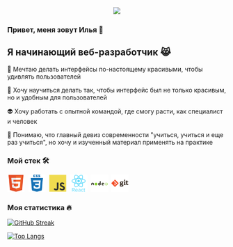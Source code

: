 <div id="header" align="center">
  <img src="https://media.giphy.com/media/gjrYDwbjnK8x36xZIO/giphy.gif" width="300"/>
</div>

### Привет, меня зовут Илья 👋
## Я начинающий веб-разработчик :joy_cat:

:ghost: Мечтаю делать интерфейсы по-настоящему красивыми, чтобы удивлять пользователей

:japanese_goblin: Хочу научиться делать так, чтобы интерфейс был не только красивым, но и удобным для пользователей

:alien: Хочу работать с опытной командой, где смогу расти, как специалист и человек

:robot: Понимаю, что главный девиз современности "учиться, учиться и еще раз учиться", но хочу и изученный материал применять на практике


### Мой стек :hammer_and_wrench:
<div>
  <img src="https://github.com/devicons/devicon/blob/master/icons/html5/html5-original.svg" title="HTML5" alt="HTML" width="40" height="40"/>&nbsp;
  <img src="https://github.com/devicons/devicon/blob/master/icons/css3/css3-plain-wordmark.svg"  title="CSS3" alt="CSS" width="40" height="40"/>&nbsp;
  <img src="https://github.com/devicons/devicon/blob/master/icons/javascript/javascript-original.svg" title="JavaScript" alt="JavaScript" width="40" height="40"/>&nbsp;
  <img src="https://github.com/devicons/devicon/blob/master/icons/react/react-original-wordmark.svg" title="React" alt="React" width="40" height="40"/>&nbsp;
  <img src="https://github.com/devicons/devicon/blob/master/icons/nodejs/nodejs-original-wordmark.svg" title="NodeJS" alt="NodeJS" width="40" height="40"/>&nbsp;
  <img src="https://github.com/devicons/devicon/blob/master/icons/git/git-original-wordmark.svg" title="Git" **alt="Git" width="40" height="40"/>
</div>

### Моя статистика :fire: 
[![GitHub Streak](http://github-readme-streak-stats.herokuapp.com?user=ilia-puchkov&theme=dark&border_radius=4&locale=ru&mode=weekly)](https://git.io/streak-stats)

[![Top Langs](https://github-readme-stats.vercel.app/api/top-langs/?username=ilia-puchkov&layout=compact&theme=vision-friendly-dark)](https://github.com/anuraghazra/github-readme-stats)

<!--
**ilia-puchkov/ilia-puchkov** is a ✨ _special_ ✨ repository because its `README.md` (this file) appears on your GitHub profile.

Here are some ideas to get you started:

- 🔭 I’m currently working on ...
- 🌱 I’m currently learning ...
- 👯 I’m looking to collaborate on ...
- 🤔 I’m looking for help with ...
- 💬 Ask me about ...
- 📫 How to reach me: ...
- 😄 Pronouns: ...
- ⚡ Fun fact: ...
-->
